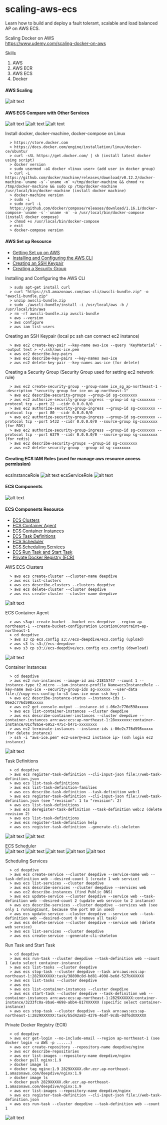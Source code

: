 # scaling-aws-ecs
Learn how to build and deploy a fault tolerant, scalable and load balanced AP on AWS ECS.

Scaling Docker on AWS  
https://www.udemy.com/scaling-docker-on-aws

Skills
1. AWS
2. AWS ECR
3. AWS ECS
4. Docker

#### AWS Scaling  
![alt text](https://github.com/smalltide/scaling-aws-ecs/blob/master/img/aws-scaling.png "aws-scaling")

#### AWS ECS Compare with Other Services  
![alt text](https://github.com/smalltide/scaling-aws-ecs/blob/master/img/ecs1.png "ecs1")
![alt text](https://github.com/smalltide/scaling-aws-ecs/blob/master/img/ecs2.png "ecs2")
![alt text](https://github.com/smalltide/scaling-aws-ecs/blob/master/img/ecs3.png "ecs3")

Install docker, docker-machine, docker-compose on Linux
```
  > https://store.docker.com
  > https://docs.docker.com/engine/installation/linux/docker-ce/ubuntu/
  > curl -sSL https://get.docker.com/ | sh (install latest docker using script)
  > docker version
  > sudo usermod -aG docker <linux user> (add user in docker group)
  > curl -L https://github.com/docker/machine/releases/download/v0.12.2/docker-machine-`uname -s`-`uname -m` >/tmp/docker-machine && chmod +x /tmp/docker-machine && sudo cp /tmp/docker-machine /usr/local/bin/docker-machine (install docker machine)
  > docker-machine version
  > sudo -i
  > sudo curl -L 
  https://github.com/docker/compose/releases/download/1.16.1/docker-compose-`uname -s`-`uname -m` -o /usr/local/bin/docker-compose (install docker compose)
  > chmod +x /usr/local/bin/docker-compose
  > exit
  > docker-compose version  
```
#### AWS Set up Resource
* [Getting Set up on AWS](https://github.com/smalltide/scaling-aws-ecs/blob/master/resource/3-getting-set-up-on-aws.pdf)  
* [Installing and Configuring the AWS CLI](https://github.com/smalltide/scaling-aws-ecs/blob/master/resource/3-installing-and-configuring-the-aws-cli.pdf)  
* [Creating an SSH Keypair](https://github.com/smalltide/scaling-aws-ecs/blob/master/resource/3-creating-an-ssh-keypair.pdf)  
* [Creating a Security Group](https://github.com/smalltide/scaling-aws-ecs/blob/master/resource/3-creating-a-security-group.pdf)  

Installing and Configuring the AWS CLI
```
  > sudo apt-get install curl
  > curl "https://s3.amazonaws.com/aws-cli/awscli-bundle.zip" -o "awscli-bundle.zip" 
  > unzip awscli-bundle.zip
  > sudo ./awscli-bundle/install -i /usr/local/aws -b / /usr/local/bin/aws
  > rm -rf awscli-bundle.zip awscli-bundle
  > aws --version
  > aws configure
  > aws iam list-users
```
Creating an SSH Keypair (local pc ssh can connect ec2 instance)
```
  > aws ec2 create-key-pair --key-name aws-ice --query 'KeyMaterial' --output text > ~/.ssh/aws-ice.pem
  > aws ec2 describe-key-pairs
  > aws ec2 describe-key-pairs --key-names aws-ice
  > aws ec2 delete-key-pair --key-names aws-ice (for delete)
```
Creating a Security Group (Security Group used for setting ec2 network rule)
```
  > aws ec2 create-security-group --group-name ice_sg_ap-northeast-1 --description "security group for ice on ap-northeast-1"
  > aws ec2 describe-security-groups --group-id sg-cxxxxxxx
  > aws ec2 authorize-security-group-ingress --group-id sg-cxxxxxxx --protocol tcp --port 22 --cidr 0.0.0.0/0
  > aws ec2 authorize-security-group-ingress --group-id sg-cxxxxxxx --protocol tcp --port 80 --cidr 0.0.0.0/0
  > aws ec2 authorize-security-group-ingress --group-id sg-cxxxxxxx --protocol tcp --port 5432 --cidr 0.0.0.0/0 --source-group sg-cxxxxxxx (for RDS)
  > aws ec2 authorize-security-group-ingress --group-id sg-cxxxxxxx --protocol tcp --port 6379 --cidr 0.0.0.0/0 --source-group sg-cxxxxxxx (for redis)
  > aws ec2 describe-security-groups --group-id sg-cxxxxxxx
  > aws ec2 delete-security-group --group-id sg-cxxxxxxx
```
#### Creating ECS IAM Roles (used for manage aws resource access permission)
ecsInstanceRole
![alt text](https://github.com/smalltide/scaling-aws-ecs/blob/master/img/ecs-role1.png "ecs-role1")
ecsServiceRole
![alt text](https://github.com/smalltide/scaling-aws-ecs/blob/master/img/ecs-role2.png "ecs-role2")

#### ECS Components
![alt text](https://github.com/smalltide/scaling-aws-ecs/blob/master/img/ecs-components.png "ecs-components")

#### ECS Components Resource
* [ECS Clusters](https://github.com/smalltide/scaling-aws-ecs/blob/master/resource/4-clusters.pdf)
* [ECS Container Agent](https://github.com/smalltide/scaling-aws-ecs/blob/master/resource/4-container-agent.pdf)
* [ECS Container Instances](https://github.com/smalltide/scaling-aws-ecs/blob/master/resource/4-container-instances.pdf)
* [ECS Task Definitions](https://github.com/smalltide/scaling-aws-ecs/blob/master/resource/4-task-definitions.pdf)
* [ECS Scheduler](https://github.com/smalltide/scaling-aws-ecs/blob/master/resource/4-scheduler.pdf)
* [ECS Scheduling Services](https://github.com/smalltide/scaling-aws-ecs/blob/master/resource/4-scheduling-services.pdf)
* [ECS Run Task and Start Task](https://github.com/smalltide/scaling-aws-ecs/blob/master/resource/4-starting-tasks.pdf)
* [Private Docker Registry (ECR)](https://github.com/smalltide/scaling-aws-ecs/blob/master/resource/4-private-docker-registry-ecr.pdf)

AWS ECS Clusters
```
  > aws ecs create-cluster --cluster-name deepdive
  > aws ecs list-clusters
  > aws ecs describe-clusters --clusters deepdive
  > aws ecs delete-cluster --cluster deepdive
  > aws ecs create-cluster --cluster-name deepdive
```
![alt text](https://github.com/smalltide/scaling-aws-ecs/blob/master/img/ecs-cluster.png "ecs-cluster")

ECS Container Agent
```
  > aws s3api create-bucket --bucket ecs-deepdive --region ap-northeast-1 --create-bucket-configuration LocationConstraint=ap-northeast-1
  > cd deepdive
  > aws s3 cp ecs.config s3://ecs-deepdive/ecs.config (upload)
  > aws s3 ls s3://ecs-deepdive
  > aws s3 cp s3://ecs-deepdive/ecs.config ecs.config (download)
```
![alt text](https://github.com/smalltide/scaling-aws-ecs/blob/master/img/container-agent.png "container-agent")

Container Instances
```
  > cd deepdive
  > aws ec2 run-instances --image-id ami-21815747 --count 1 --instance-type t2.micro --iam-instance-profile Name=ecsInstanceRole --key-name aws-ice --security-group-ids sg-xxxxxx --user-data file://copy-ecs-config-to-s3 (aws-ice mean ssh key)
  > aws ec2 describe-instance-status --instance-ids i-06e2c776d598xxxxx
  > aws ec2 get-console-output --instance-id i-06e2c776d598xxxxx
  > aws ecs list-container-instances --cluster deepdive
  > aws ecs describe-container-instances --cluster deepdive --container-instances arn:aws:ecs:ap-northeast-1:28xxxxxxx:container-instance/01cf8a5e-6952-475c-b471-xxxxxxxx
  > aws ec2 terminate-instances --instance-ids i-06e2c776d598xxxxx (for delete instance)
  > ssh -i "aws-ice.pem" ec2-user@<ec2 instance ip> (ssh login ec2 instance)
```
![alt text](https://github.com/smalltide/scaling-aws-ecs/blob/master/img/container-instance.png "container-instance")

Task Definitions
```
  > cd deepdive
  > aws ecs register-task-definition --cli-input-json file://web-task-definition.json
  > aws ecs list-task-definitions
  > aws ecs list-task-definition-families
  > aws ecs describe-task-definition --task-definition web:1
  > aws ecs register-task-definition --cli-input-json file://web-task-definition.json (see "revision": 1 to "revision": 2)
  > aws ecs list-task-definitions
  > aws ecs deregister-task-definition --task-definition web:2 (delete revision 2)
  > aws ecs list-task-definitions
  > aws ecs register-task-definition help
  > aws ecs register-task-definition --generate-cli-skeleton
```
![alt text](https://github.com/smalltide/scaling-aws-ecs/blob/master/img/task-definition1.png "task-definition1")
![alt text](https://github.com/smalltide/scaling-aws-ecs/blob/master/img/task-definition2.png "task-definition2")

ECS Scheduler  
![alt text](https://github.com/smalltide/scaling-aws-ecs/blob/master/img/scheduler1.png "scheduler1")
![alt text](https://github.com/smalltide/scaling-aws-ecs/blob/master/img/scheduler2.png "scheduler2")
![alt text](https://github.com/smalltide/scaling-aws-ecs/blob/master/img/scheduler3.png "scheduler3")
![alt text](https://github.com/smalltide/scaling-aws-ecs/blob/master/img/scheduler4.png "scheduler4")
![alt text](https://github.com/smalltide/scaling-aws-ecs/blob/master/img/scheduler5.png "scheduler5")

Scheduling Services
```
  > cd deepdive
  > aws ecs create-service --cluster deepdive --service-name web --task-definition web --desired-count 1 (create 1 web service)
  > aws ecs list-services --cluster deepdive
  > aws ecs describe-services --cluster deepdive --services web
  > aws ec2 describe-instances (find Public DNS)
  > aws ecs update-service --cluster deepdive --service web --task-definition web --desired-count 2 (update web service to 2 instance)
  > aws ecs describe-services --cluster deepdive --services web (see only 1 runningCount, because the port 80 in used)
  > aws ecs update-service --cluster deepdive --service web --task-definition web --desired-count 0 (remove all task)
  > aws ecs delete-service --cluster deepdive --service web (delete web service)
  > aws ecs list-services --cluster deepdive
  > aws ecs create-service --generate-cli-skeleton
```
Run Task and Start Task
```
  > cd deepdive
  > aws ecs run-task --cluster deepdive --task-definition web --count 1 (auto select container-instance)
  > aws ecs list-tasks --cluster deepdive
  > aws ecs stop-task --cluster deepdive --task arn:aws:ecs:ap-northeast-1:2829XXXXXX:task/38890c8d-bd81-4998-be6d-527bXXXXXX
  > aws ecs list-tasks --cluster deepdive
  > aws ecs 
  > aws ecs list-container-instances --cluster deepdive
  > aws ecs start-task --cluster deepdive --task-definition web --container-instances arn:aws:ecs:ap-northeast-1:2829XXXXXX:container-instance/3233fc0a-8ba6-4698-abb4-817XXXXXX (specific select container-instance)
  > aws ecs stop-task --cluster deepdive --task arn:aws:ecs:ap-northeast-1:2829XXXXXX:task/b5d42a83-4276-46df-9cdb-0df6dXXXXXX
```
Private Docker Registry (ECR)
```
  > cd deepdive
  > aws ecr get-login --no-include-email --region ap-northeast-1 (see docker login -u AWS -p ......)
  > aws ecr create-repository --repository-name deepdive/nginx
  > aws ecr describe-repositories
  > aws ecr list-images --repository-name deepdive/nginx
  > docker pull nginx:1.9
  > docker image ls
  > docker tag nginx:1.9 2829XXXXX.dkr.ecr.ap-northeast-1.amazonaws.com/deepdive/nginx:1.9
  > docker image ls
  > docker push 2829XXXXX.dkr.ecr.ap-northeast-1.amazonaws.com/deepdive/nginx:1.9
  > aws ecr list-images --repository-name deepdive/nginx
  > aws ecs register-task-definition --cli-input-json file://web-task-definition.json
  > aws ecs run-task --cluster deepdive --task-definition web --count 1
```
![alt text](https://github.com/smalltide/scaling-aws-ecs/blob/master/img/ecr.png "ecr")